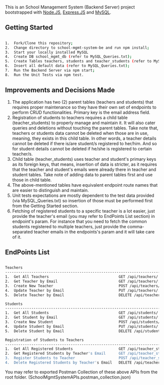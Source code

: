 This is an School Management System (Backend Server) project bootstrapped with [Node.JS](https://nodejs.org/en/), [Express.JS](https://expressjs.com/) and [MySQL](https://www.mysql.com/).

## Getting Started

```bash

1.  Fork/Clone this repository;
2.  Change directory to school-mgmt-system-be and run npm install;
3.  Start your locally installed MySQL
4.  Create DB school_mgmt_db (refer to MySQL_Queries.txt);
5.  Create Tables teachers, students and teacher_students (refer to MySQL_Queries.txt);
6.  Insert all default data (refer to MySQL_Queries.txt);
7.  Run the Backend Server via npm start;
8.  Run the Unit Tests via npm test.

```

## Improvements and Decisions Made

1.  The application has two (2) parent tables (teachers and students) that requires proper maintenance so they have their own set of endpoints to perform CRUD functionalities. Primary key is the email address field.
2.  Registration of students to teachers requires a child table (teacher_students) to properly manage and maintain it. It will also cater queries and deletions without touching the parent tables. Take note that, teachers or students data cannot be deleted when those are in use, meaning, they exists in this child table. In other words, a teacher details cannot be deleted if there is/are student/s registered to her/him. And so for student details cannot be deleted if he/she is registered to certain teacher/s.
3.  Child table (teacher_students) uses teacher and student's primary keys as its foreign keys, that means, insertion of data is stricter, as it requires that the teacher and student's emails were already there in teacher and student tables. Take note of adding data to parent tables first and use those in child table.
4.  The above-mentioned tables have equivalent endpoint route names that are easier to distinguish and maintain.
5.  Unit tests expectations are mostly dependent to the test data provided (via MySQL_Queries.txt) so insertion of those must be performed first from the Getting Started section.
6.  Fetching of registered students to a specific teacher is a lot easier, just provide the teacher's email (you may refer to EndPoints List section) in endpoint's param. For instance that you need to fetch the common students registered to multiple teachers, just provide the comma-separated teacher emails in the endpoints's param and it will take care of it.

## EndPoints List

```bash

Teachers
----------------------------------------------------------------------------
1.  Get All Teachers                                GET /api/teachers/
2.  Get Teacher by Email                            GET /api/teachers/:email
3.  Create New Teacher                              POST /api/teachers/
4.  Update Teacher by Email                         PUT /api/teachers/:email
5.  Delete Teacher by Email                         DELETE /api/teachers/:email

Students
----------------------------------------------------------------------------
1.  Get All Students                                GET /api/students/
2.  Get Student by Email                            GET /api/students/:email
3.  Create New Student                              POST /api/students/
4.  Update Student by Email                         PUT /api/students/:email
5.  Delete Student by Email                         DELETE /api/students/:email

Registration of Students to Teachers
----------------------------------------------------------------------------
1.  Get All Registered Students                     GET /api/teacher_students/
2.  Get Registered Students by Teacher's Email      GET /api/teacher_students/:email
3.  Register Students to Teacher                    POST /api/teacher_students/register/
4.  Delete Registered Students by Teacher's Email   DELETE /api/teacher_students/:email

```

You may refer to exported Postman Collection of these above APIs from the root folder. (SchoolMgmtSystemAPIs.postman_collection.json)
